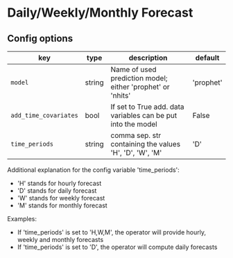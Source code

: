 # Daily/Weekly/Monthly Forecast

## Config options

| key                | type                                                    | description                                                  |  default |
|--------------------|---------------------------------------------------------|--------------------------------------------------------------|----------|
| `model`               | string                                               | Name of used prediction model; either 'prophet' or 'nhits'   | 'prophet'|
| `add_time_covariates` | bool                                                 | If set to True add. data variables can be put into the model |  False   |
| `time_periods`        | string                                               | comma sep. str containing the values 'H', 'D', 'W', 'M'      |   'D'    |

Additional explanation for the config variable 'time_periods': 
* 'H' stands for hourly forecast
* 'D' stands for daily forecast
* 'W' stands for weekly forecast
* 'M' stands for monthly forecast

Examples: 
* If 'time_periods' is set to 'H,W,M', the operator will provide hourly, weekly and monthly forecasts
* If 'time_periods' is set to 'D', the operator will compute daily forecasts
